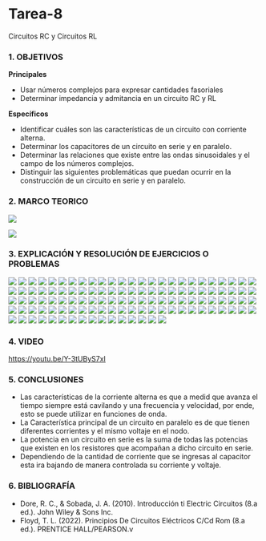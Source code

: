 # Tarea-8
Circuitos RC y Circuitos RL
### 1. OBJETIVOS

**Principales**
- Usar números complejos para expresar cantidades fasoriales
- Determinar impedancia y admitancia en un circuito RC y RL


**Específicos**

- Identificar cuáles son las características de un circuito con corriente alterna.
- Determinar los capacitores de un circuito en serie y en paralelo.
- Determinar las relaciones que existe entre las ondas sinusoidales y el campo de los números complejos.
- Distinguir las siguientes problemáticas que puedan ocurrir en la construcción de un circuito en serie y en paralelo.

### 2. MARCO TEORICO
![](https://innovacionumh.es/Proyectos/P_19/Tema_3/images/pic236.jpg)

![](http://1.bp.blogspot.com/-rlA3oPr3eas/UMZmx1mBV2I/AAAAAAAAADI/8FUsF_I1Yx4/s1600/rl.gif)

### 3. EXPLICACIÓN Y RESOLUCIÓN DE EJERCICIOS O PROBLEMAS

![](https://github.com/SanchezMaiAndresSebastian/Tarea-8/blob/main/Fotos/Tarea%208%20-%20Fund.%20de%20Circuitos%202022-01.png)
![](https://github.com/SanchezMaiAndresSebastian/Tarea-8/blob/main/Fotos/Tarea%208%20-%20Fund.%20de%20Circuitos%202022-02.png)
![](https://github.com/SanchezMaiAndresSebastian/Tarea-8/blob/main/Fotos/Tarea%208%20-%20Fund.%20de%20Circuitos%202022-03.png)
![](https://github.com/SanchezMaiAndresSebastian/Tarea-8/blob/main/Fotos/Tarea%208%20-%20Fund.%20de%20Circuitos%202022-04.png)
![](https://github.com/SanchezMaiAndresSebastian/Tarea-8/blob/main/Fotos/Tarea%208%20-%20Fund.%20de%20Circuitos%202022-05.png)
![](https://github.com/SanchezMaiAndresSebastian/Tarea-8/blob/main/Fotos/Tarea%208%20-%20Fund.%20de%20Circuitos%202022-06.png)
![](https://github.com/SanchezMaiAndresSebastian/Tarea-8/blob/main/Fotos/Tarea%208%20-%20Fund.%20de%20Circuitos%202022-07.png)
![](https://github.com/SanchezMaiAndresSebastian/Tarea-8/blob/main/Fotos/Tarea%208%20-%20Fund.%20de%20Circuitos%202022-08.png)
![](https://github.com/SanchezMaiAndresSebastian/Tarea-8/blob/main/Fotos/Tarea%208%20-%20Fund.%20de%20Circuitos%202022-09.png)
![](https://github.com/SanchezMaiAndresSebastian/Tarea-8/blob/main/Fotos/Tarea%208%20-%20Fund.%20de%20Circuitos%202022-10.png)
![](https://github.com/SanchezMaiAndresSebastian/Tarea-8/blob/main/Fotos/Tarea%208%20-%20Fund.%20de%20Circuitos%202022-11.png)
![](https://github.com/SanchezMaiAndresSebastian/Tarea-8/blob/main/Fotos/Tarea%208%20-%20Fund.%20de%20Circuitos%202022-12.png)
![](https://github.com/SanchezMaiAndresSebastian/Tarea-8/blob/main/Fotos/Tarea%208%20-%20Fund.%20de%20Circuitos%202022-13.png)
![](https://github.com/SanchezMaiAndresSebastian/Tarea-8/blob/main/Fotos/Tarea%208%20-%20Fund.%20de%20Circuitos%202022-14.png)
![](https://github.com/SanchezMaiAndresSebastian/Tarea-8/blob/main/Fotos/Tarea%208%20-%20Fund.%20de%20Circuitos%202022-15.png)
![](https://github.com/SanchezMaiAndresSebastian/Tarea-8/blob/main/Fotos/Tarea%208%20-%20Fund.%20de%20Circuitos%202022-16.png)
![](https://github.com/SanchezMaiAndresSebastian/Tarea-8/blob/main/Fotos/Tarea%208%20-%20Fund.%20de%20Circuitos%202022-17.png)
![](https://github.com/SanchezMaiAndresSebastian/Tarea-8/blob/main/Fotos/Tarea%208%20-%20Fund.%20de%20Circuitos%202022-18.png)
![](https://github.com/SanchezMaiAndresSebastian/Tarea-8/blob/main/Fotos/Tarea%208%20-%20Fund.%20de%20Circuitos%202022-19.png)
![](https://github.com/SanchezMaiAndresSebastian/Tarea-8/blob/main/Fotos/Tarea%208%20-%20Fund.%20de%20Circuitos%202022-20.png)
![](https://github.com/SanchezMaiAndresSebastian/Tarea-8/blob/main/Fotos/Tarea%208%20-%20Fund.%20de%20Circuitos%202022-21.png)
![](https://github.com/SanchezMaiAndresSebastian/Tarea-8/blob/main/Fotos/Tarea%208%20-%20Fund.%20de%20Circuitos%202022-22.png)
![](https://github.com/SanchezMaiAndresSebastian/Tarea-8/blob/main/Fotos/Tarea%208%20-%20Fund.%20de%20Circuitos%202022-23.png)
![](https://github.com/SanchezMaiAndresSebastian/Tarea-8/blob/main/Fotos/Tarea%208%20-%20Fund.%20de%20Circuitos%202022-24.png)
![](https://github.com/SanchezMaiAndresSebastian/Tarea-8/blob/main/Fotos/Tarea%208%20-%20Fund.%20de%20Circuitos%202022-25.png)
![](https://github.com/SanchezMaiAndresSebastian/Tarea-8/blob/main/Fotos/Tarea%208%20-%20Fund.%20de%20Circuitos%202022-26.png)
![](https://github.com/SanchezMaiAndresSebastian/Tarea-8/blob/main/Fotos/Tarea%208%20-%20Fund.%20de%20Circuitos%202022-27.png)
![](https://github.com/SanchezMaiAndresSebastian/Tarea-8/blob/main/Fotos/Tarea%208%20-%20Fund.%20de%20Circuitos%202022-28.png)
![](https://github.com/SanchezMaiAndresSebastian/Tarea-8/blob/main/Fotos/Tarea%208%20-%20Fund.%20de%20Circuitos%202022-29.png)
![](https://github.com/SanchezMaiAndresSebastian/Tarea-8/blob/main/Fotos/Tarea%208%20-%20Fund.%20de%20Circuitos%202022-10.png)
![](https://github.com/SanchezMaiAndresSebastian/Tarea-8/blob/main/Fotos/Tarea%208%20-%20Fund.%20de%20Circuitos%202022-11.png)
![](https://github.com/SanchezMaiAndresSebastian/Tarea-8/blob/main/Fotos/Tarea%208%20-%20Fund.%20de%20Circuitos%202022-12.png)
![](https://github.com/SanchezMaiAndresSebastian/Tarea-8/blob/main/Fotos/Tarea%208%20-%20Fund.%20de%20Circuitos%202022-13.png)
![](https://github.com/SanchezMaiAndresSebastian/Tarea-8/blob/main/Fotos/Tarea%208%20-%20Fund.%20de%20Circuitos%202022-14.png)
![](https://github.com/SanchezMaiAndresSebastian/Tarea-8/blob/main/Fotos/Tarea%208%20-%20Fund.%20de%20Circuitos%202022-15.png)
![](https://github.com/SanchezMaiAndresSebastian/Tarea-8/blob/main/Fotos/Tarea%208%20-%20Fund.%20de%20Circuitos%202022-16.png)
![](https://github.com/SanchezMaiAndresSebastian/Tarea-8/blob/main/Fotos/Tarea%208%20-%20Fund.%20de%20Circuitos%202022-17.png)
![](https://github.com/SanchezMaiAndresSebastian/Tarea-8/blob/main/Fotos/Tarea%208%20-%20Fund.%20de%20Circuitos%202022-18.png)
![](https://github.com/SanchezMaiAndresSebastian/Tarea-8/blob/main/Fotos/Tarea%208%20-%20Fund.%20de%20Circuitos%202022-19.png)
![](https://github.com/SanchezMaiAndresSebastian/Tarea-8/blob/main/Fotos/Tarea%208%20-%20Fund.%20de%20Circuitos%202022-20.png)
![](https://github.com/SanchezMaiAndresSebastian/Tarea-8/blob/main/Fotos/Tarea%208%20-%20Fund.%20de%20Circuitos%202022-21.png)
![](https://github.com/SanchezMaiAndresSebastian/Tarea-8/blob/main/Fotos/Tarea%208%20-%20Fund.%20de%20Circuitos%202022-22.png)
![](https://github.com/SanchezMaiAndresSebastian/Tarea-8/blob/main/Fotos/Tarea%208%20-%20Fund.%20de%20Circuitos%202022-23.png)
![](https://github.com/SanchezMaiAndresSebastian/Tarea-8/blob/main/Fotos/Tarea%208%20-%20Fund.%20de%20Circuitos%202022-24.png)
![](https://github.com/SanchezMaiAndresSebastian/Tarea-8/blob/main/Fotos/Tarea%208%20-%20Fund.%20de%20Circuitos%202022-25.png)
![](https://github.com/SanchezMaiAndresSebastian/Tarea-8/blob/main/Fotos/Tarea%208%20-%20Fund.%20de%20Circuitos%202022-26.png)
![](https://github.com/SanchezMaiAndresSebastian/Tarea-8/blob/main/Fotos/Tarea%208%20-%20Fund.%20de%20Circuitos%202022-27.png)
![](https://github.com/SanchezMaiAndresSebastian/Tarea-8/blob/main/Fotos/Tarea%208%20-%20Fund.%20de%20Circuitos%202022-28.png)
![](https://github.com/SanchezMaiAndresSebastian/Tarea-8/blob/main/Fotos/Tarea%208%20-%20Fund.%20de%20Circuitos%202022-29.png)
![](https://github.com/SanchezMaiAndresSebastian/Tarea-8/blob/main/Fotos/Tarea%208%20-%20Fund.%20de%20Circuitos%202022-30.png)
![](https://github.com/SanchezMaiAndresSebastian/Tarea-8/blob/main/Fotos/Tarea%208%20-%20Fund.%20de%20Circuitos%202022-31.png)
![](https://github.com/SanchezMaiAndresSebastian/Tarea-8/blob/main/Fotos/Tarea%208%20-%20Fund.%20de%20Circuitos%202022-32.png)
![](https://github.com/SanchezMaiAndresSebastian/Tarea-8/blob/main/Fotos/Tarea%208%20-%20Fund.%20de%20Circuitos%202022-33.png)
![](https://github.com/SanchezMaiAndresSebastian/Tarea-8/blob/main/Fotos/Tarea%208%20-%20Fund.%20de%20Circuitos%202022-34.png)
![](https://github.com/SanchezMaiAndresSebastian/Tarea-8/blob/main/Fotos/Tarea%208%20-%20Fund.%20de%20Circuitos%202022-35.png)
![](https://github.com/SanchezMaiAndresSebastian/Tarea-8/blob/main/Fotos/Tarea%208%20-%20Fund.%20de%20Circuitos%202022-36.png)
![](https://github.com/SanchezMaiAndresSebastian/Tarea-8/blob/main/Fotos/Tarea%208%20-%20Fund.%20de%20Circuitos%202022-37.png)
![](https://github.com/SanchezMaiAndresSebastian/Tarea-8/blob/main/Fotos/Tarea%208%20-%20Fund.%20de%20Circuitos%202022-38.png)
![](https://github.com/SanchezMaiAndresSebastian/Tarea-8/blob/main/Fotos/Tarea%208%20-%20Fund.%20de%20Circuitos%202022-39.png)
![](https://github.com/SanchezMaiAndresSebastian/Tarea-8/blob/main/Fotos/Tarea%208%20-%20Fund.%20de%20Circuitos%202022-40.png)
![](https://github.com/SanchezMaiAndresSebastian/Tarea-8/blob/main/Fotos/Tarea%208%20-%20Fund.%20de%20Circuitos%202022-41.png)
![](https://github.com/SanchezMaiAndresSebastian/Tarea-8/blob/main/Fotos/Tarea%208%20-%20Fund.%20de%20Circuitos%202022-42.png)
![](https://github.com/SanchezMaiAndresSebastian/Tarea-8/blob/main/Fotos/Tarea%208%20-%20Fund.%20de%20Circuitos%202022-43.png)
![](https://github.com/SanchezMaiAndresSebastian/Tarea-8/blob/main/Fotos/Tarea%208%20-%20Fund.%20de%20Circuitos%202022-44.png)
![](https://github.com/SanchezMaiAndresSebastian/Tarea-8/blob/main/Fotos/Tarea%208%20-%20Fund.%20de%20Circuitos%202022-45.png)
![](https://github.com/SanchezMaiAndresSebastian/Tarea-8/blob/main/Fotos/Tarea%208%20-%20Fund.%20de%20Circuitos%202022-46.png)
![](https://github.com/SanchezMaiAndresSebastian/Tarea-8/blob/main/Fotos/Tarea%208%20-%20Fund.%20de%20Circuitos%202022-47.png)
![](https://github.com/SanchezMaiAndresSebastian/Tarea-8/blob/main/Fotos/Tarea%208%20-%20Fund.%20de%20Circuitos%202022-48.png)
![](https://github.com/SanchezMaiAndresSebastian/Tarea-8/blob/main/Fotos/Tarea%208%20-%20Fund.%20de%20Circuitos%202022-49.png)
![](https://github.com/SanchezMaiAndresSebastian/Tarea-8/blob/main/Fotos/Tarea%208%20-%20Fund.%20de%20Circuitos%202022-50.png)
![](https://github.com/SanchezMaiAndresSebastian/Tarea-8/blob/main/Fotos/Tarea%208%20-%20Fund.%20de%20Circuitos%202022-51.png)
![](https://github.com/SanchezMaiAndresSebastian/Tarea-8/blob/main/Fotos/Tarea%208%20-%20Fund.%20de%20Circuitos%202022-52.png)
![](https://github.com/SanchezMaiAndresSebastian/Tarea-8/blob/main/Fotos/Tarea%208%20-%20Fund.%20de%20Circuitos%202022-53.png)
![](https://github.com/SanchezMaiAndresSebastian/Tarea-8/blob/main/Fotos/Tarea%208%20-%20Fund.%20de%20Circuitos%202022-54.png)
![](https://github.com/SanchezMaiAndresSebastian/Tarea-8/blob/main/Fotos/Tarea%208%20-%20Fund.%20de%20Circuitos%202022-55.png)
![](https://github.com/SanchezMaiAndresSebastian/Tarea-8/blob/main/Fotos/Tarea%208%20-%20Fund.%20de%20Circuitos%202022-56.png)
![](https://github.com/SanchezMaiAndresSebastian/Tarea-8/blob/main/Fotos/Tarea%208%20-%20Fund.%20de%20Circuitos%202022-57.png)
![](https://github.com/SanchezMaiAndresSebastian/Tarea-8/blob/main/Fotos/Tarea%208%20-%20Fund.%20de%20Circuitos%202022-58.png)
![](https://github.com/SanchezMaiAndresSebastian/Tarea-8/blob/main/Fotos/Tarea%208%20-%20Fund.%20de%20Circuitos%202022-59.png)
![](https://github.com/SanchezMaiAndresSebastian/Tarea-8/blob/main/Fotos/Tarea%208%20-%20Fund.%20de%20Circuitos%202022-50.png)
![](https://github.com/SanchezMaiAndresSebastian/Tarea-8/blob/main/Fotos/Tarea%208%20-%20Fund.%20de%20Circuitos%202022-51.png)
![](https://github.com/SanchezMaiAndresSebastian/Tarea-8/blob/main/Fotos/Tarea%208%20-%20Fund.%20de%20Circuitos%202022-52.png)
![](https://github.com/SanchezMaiAndresSebastian/Tarea-8/blob/main/Fotos/Tarea%208%20-%20Fund.%20de%20Circuitos%202022-53.png)
![](https://github.com/SanchezMaiAndresSebastian/Tarea-8/blob/main/Fotos/Tarea%208%20-%20Fund.%20de%20Circuitos%202022-54.png)
![](https://github.com/SanchezMaiAndresSebastian/Tarea-8/blob/main/Fotos/Tarea%208%20-%20Fund.%20de%20Circuitos%202022-55.png)
![](https://github.com/SanchezMaiAndresSebastian/Tarea-8/blob/main/Fotos/Tarea%208%20-%20Fund.%20de%20Circuitos%202022-56.png)
![](https://github.com/SanchezMaiAndresSebastian/Tarea-8/blob/main/Fotos/Tarea%208%20-%20Fund.%20de%20Circuitos%202022-57.png)
![](https://github.com/SanchezMaiAndresSebastian/Tarea-8/blob/main/Fotos/Tarea%208%20-%20Fund.%20de%20Circuitos%202022-58.png)
![](https://github.com/SanchezMaiAndresSebastian/Tarea-8/blob/main/Fotos/Tarea%208%20-%20Fund.%20de%20Circuitos%202022-59.png)
![](https://github.com/SanchezMaiAndresSebastian/Tarea-8/blob/main/Fotos/Tarea%208%20-%20Fund.%20de%20Circuitos%202022-60.png)
![](https://github.com/SanchezMaiAndresSebastian/Tarea-8/blob/main/Fotos/Tarea%208%20-%20Fund.%20de%20Circuitos%202022-61.png)
![](https://github.com/SanchezMaiAndresSebastian/Tarea-8/blob/main/Fotos/Tarea%208%20-%20Fund.%20de%20Circuitos%202022-62.png)
![](https://github.com/SanchezMaiAndresSebastian/Tarea-8/blob/main/Fotos/Tarea%208%20-%20Fund.%20de%20Circuitos%202022-63.png)
![](https://github.com/SanchezMaiAndresSebastian/Tarea-8/blob/main/Fotos/Tarea%208%20-%20Fund.%20de%20Circuitos%202022-64.png)
![](https://github.com/SanchezMaiAndresSebastian/Tarea-8/blob/main/Fotos/Tarea%208%20-%20Fund.%20de%20Circuitos%202022-65.png)
![](https://github.com/SanchezMaiAndresSebastian/Tarea-8/blob/main/Fotos/Tarea%208%20-%20Fund.%20de%20Circuitos%202022-66.png)
![](https://github.com/SanchezMaiAndresSebastian/Tarea-8/blob/main/Fotos/Tarea%208%20-%20Fund.%20de%20Circuitos%202022-67.png)
![](https://github.com/SanchezMaiAndresSebastian/Tarea-8/blob/main/Fotos/Tarea%208%20-%20Fund.%20de%20Circuitos%202022-68.png)
![](https://github.com/SanchezMaiAndresSebastian/Tarea-8/blob/main/Fotos/Tarea%208%20-%20Fund.%20de%20Circuitos%202022-69.png)
![](https://github.com/SanchezMaiAndresSebastian/Tarea-8/blob/main/Fotos/Tarea%208%20-%20Fund.%20de%20Circuitos%202022-70.png)
![](https://github.com/SanchezMaiAndresSebastian/Tarea-8/blob/main/Fotos/Tarea%208%20-%20Fund.%20de%20Circuitos%202022-71.png)
![](https://github.com/SanchezMaiAndresSebastian/Tarea-8/blob/main/Fotos/Tarea%208%20-%20Fund.%20de%20Circuitos%202022-72.png)
![](https://github.com/SanchezMaiAndresSebastian/Tarea-8/blob/main/Fotos/Tarea%208%20-%20Fund.%20de%20Circuitos%202022-73.png)
![](https://github.com/SanchezMaiAndresSebastian/Tarea-8/blob/main/Fotos/Tarea%208%20-%20Fund.%20de%20Circuitos%202022-74.png)
![](https://github.com/SanchezMaiAndresSebastian/Tarea-8/blob/main/Fotos/Tarea%208%20-%20Fund.%20de%20Circuitos%202022-75.png)
![](https://github.com/SanchezMaiAndresSebastian/Tarea-8/blob/main/Fotos/Tarea%208%20-%20Fund.%20de%20Circuitos%202022-76.png)
![](https://github.com/SanchezMaiAndresSebastian/Tarea-8/blob/main/Fotos/Tarea%208%20-%20Fund.%20de%20Circuitos%202022-77.png)
![](https://github.com/SanchezMaiAndresSebastian/Tarea-8/blob/main/Fotos/Tarea%208%20-%20Fund.%20de%20Circuitos%202022-78.png)
![](https://github.com/SanchezMaiAndresSebastian/Tarea-8/blob/main/Fotos/Tarea%208%20-%20Fund.%20de%20Circuitos%202022-79.png)
![](https://github.com/SanchezMaiAndresSebastian/Tarea-8/blob/main/Fotos/Tarea%208%20-%20Fund.%20de%20Circuitos%202022-80.png)
![](https://github.com/SanchezMaiAndresSebastian/Tarea-8/blob/main/Fotos/Tarea%208%20-%20Fund.%20de%20Circuitos%202022-81.png)
![](https://github.com/SanchezMaiAndresSebastian/Tarea-8/blob/main/Fotos/Tarea%208%20-%20Fund.%20de%20Circuitos%202022-82.png)
![](https://github.com/SanchezMaiAndresSebastian/Tarea-8/blob/main/Fotos/Tarea%208%20-%20Fund.%20de%20Circuitos%202022-83.png)
![](https://github.com/SanchezMaiAndresSebastian/Tarea-8/blob/main/Fotos/Tarea%208%20-%20Fund.%20de%20Circuitos%202022-84.png)
![](https://github.com/SanchezMaiAndresSebastian/Tarea-8/blob/main/Fotos/Tarea%208%20-%20Fund.%20de%20Circuitos%202022-85.png)
![](https://github.com/SanchezMaiAndresSebastian/Tarea-8/blob/main/Fotos/Tarea%208%20-%20Fund.%20de%20Circuitos%202022-86.png)



### 4. VIDEO

https://youtu.be/Y-3tUByS7xI

### 5. CONCLUSIONES

- Las características de la corriente alterna es que a medid que avanza el tiempo siempre está cavilando y una frecuencia y velocidad, por ende, esto se puede utilizar en funciones de onda.
- La Característica principal de un circuito en paralelo es de que tienen diferentes corrientes y el mismo voltaje en el nodo.
- La potencia en un circuito en serie es la suma de todas las potencias que existen en los resistores que acompañan a dicho circuito en serie.
- Dependiendo de la cantidad de corriente que se ingresas al capacitor esta ira bajando de manera controlada su corriente y voltaje.
### 6. BIBLIOGRAFÍA

- Dore, R. C., & Sobada, J. A. (2010). Introducción ti Electric Circuitos (8.a ed.). John Wiley & Sons Inc.
- Floyd, T. L. (2022). Principios De Circuitos Eléctricos C/Cd Rom (8.a ed.). PRENTICE HALL/PEARSON.v  
